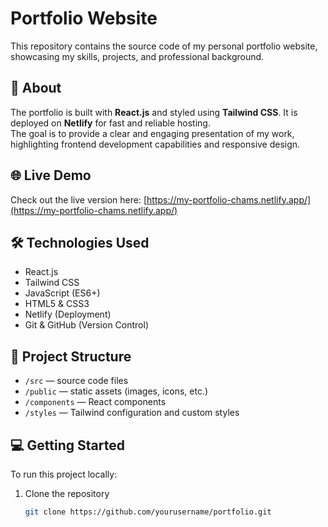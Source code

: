 # Portfolio Website 

This repository contains the source code of my personal portfolio website, showcasing my skills, projects, and professional background.

## 🚀 About

The portfolio is built with **React.js** and styled using **Tailwind CSS**. It is deployed on **Netlify** for fast and reliable hosting.  
The goal is to provide a clear and engaging presentation of my work, highlighting frontend development capabilities and responsive design.

## 🌐 Live Demo

Check out the live version here: [https://my-portfolio-chams.netlify.app/](https://my-portfolio-chams.netlify.app/)

## 🛠️ Technologies Used

- React.js
- Tailwind CSS
- JavaScript (ES6+)
- HTML5 & CSS3
- Netlify (Deployment)
- Git & GitHub (Version Control)

## 📂 Project Structure

- `/src` — source code files
- `/public` — static assets (images, icons, etc.)
- `/components` — React components
- `/styles` — Tailwind configuration and custom styles

## 💻 Getting Started

To run this project locally:

1. Clone the repository
   ```bash
   git clone https://github.com/yourusername/portfolio.git
